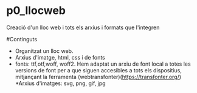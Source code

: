 # p0_llocweb
Creació d'un lloc web i tots els arxius i formats que l'integren

#Continguts

* Organitzat un lloc web.
* Arxius d'imatge, html, css i de fonts
* fonts: ttf,otf,woff, woff2. Hem adaptat un arxiu de font local a totes les versions de font per a que siguen accesibles a tots els dispositius, mitjançant la ferramenta (webtransfonter)(https://transfonter.org/)
*Arxius d'imatges: svg, png, gif, jpg
